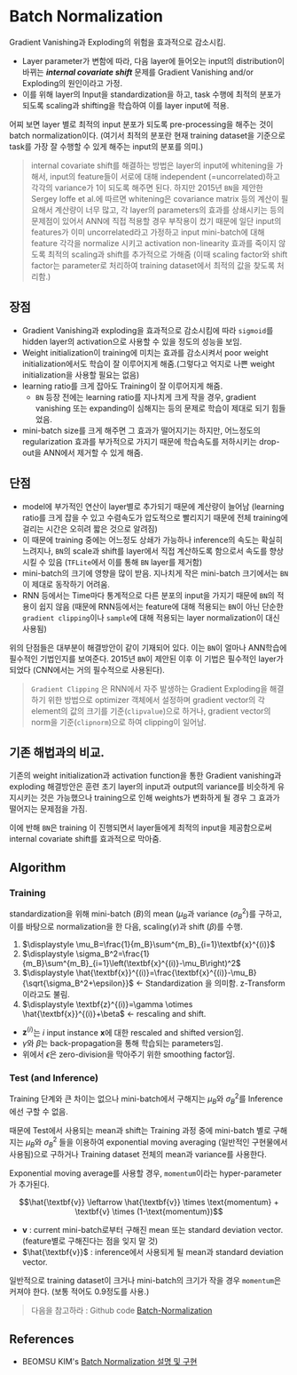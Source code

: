 # Batch Normalization

Gradient Vanishing과 Exploding의 위험을 효과적으로 감소시킴.

* Layer parameter가 변함에 따라, 다음 layer에 들어오는 input의 distribution이 바뀌는 ***internal covariate shift*** 문제를 Gradient Vanishing and/or Exploding의 원인이라고 가정.
* 이를 위해 layer의 Input을 standardization을 하고, task 수행에 최적의 분포가 되도록 scaling과 shifting을 학습하여 이를 layer input에 적용.

어찌 보면 layer 별로 최적의 input 분포가 되도록 pre-processing을 해주는 것이 batch normalization이다. (여기서 최적의 분포란 현재 training dataset을 기준으로 task를 가장 잘 수행할 수 있게 해주는 input의 분포를 의미.)

> internal covariate shift를 해결하는 방법은 layer의 input에 whitening을 가해서, input의 feature들이 서로에 대해 independent (=uncorrelated)하고 각각의 variance가 1이 되도록 해주면 된다. 하지만 2015년 `BN`을 제안한 Sergey Ioffe et al.에 따르면  whitening은 covariance matrix 등의 계산이 필요해서 계산량이 너무 많고, 각 layer의 parameters의 효과를 상쇄시키는 등의 문제점이 있어서 ANN에 직접 적용할 경우 부작용이 컸기 때문에 일단 input의 features가 이미 uncorrelated라고 가정하고 input mini-batch에 대해 feature 각각을 normalize 시키고 activation non-linearity 효과를 죽이지 않도록 최적의 scaling과 shift를 추가적으로 가해줌 (이때 scaling factor와 shift factor는 parameter로 처리하여 training dataset에서 최적의 값을 찾도록 처리함.)

## 장점

* Gradient Vanishing과 exploding을 효과적으로 감소시킴에 따라 `sigmoid`를 hidden layer의 activation으로 사용할 수 있을 정도의 성능을 보임.
* Weight initialization이 training에 미치는 효과를 감소시켜서 poor weight initialization에서도 학습이 잘 이루어지게 해줌.(그렇다고 억지로 나쁜 weight initialization을 사용할 필요는 없음)
* learning ratio를 크게 잡아도 Training이 잘 이루어지게 해줌.
    * `BN` 등장 전에는 learning ratio를 지나치게 크게 작을 경우, gradient vanishing 또는 expanding이 심해지는 등의 문제로 학습이 제대로 되기 힘들었음.
* mini-batch size를 크게 해주면 그 효과가 떨어지기는 하지만, 어느정도의 regularization 효과를 부가적으로 가지기 때문에 학습속도를 저하시키는 drop-out을 ANN에서 제거할 수 있게 해줌.

## 단점

* model에 부가적인 연산이 layer별로 추가되기 때문에 계산량이 늘어남 (learning ratio를 크게 잡을 수 있고 수렴속도가 압도적으로 빨리지기 때문에 전체 training에 걸리는 시간은 오히려 짧은 것으로 알려짐)
* 이 때문에 training 중에는 어느정도 상쇄가 가능하나 inference의 속도는 확실히 느려지나, `BN`의 scale과 shift를 layer에서 직접 계산하도록 함으로서 속도를 향상시킬 수 있음 (`TFLite`에서 이를 통해 `BN` layer를 제거함)
* mini-batch의 크기에 영향을 많이 받음. 지나치게 작은 mini-batch 크기에서는 `BN`이 제대로 동작하기 어려움.
* RNN 등에서는 Time마다 통계적으로 다른 분포의 input을 가지기 때문에 `BN`의 적용이 쉽지 않음 (때문에 RNN등에서는 feature에 대해 적용되는 `BN`이 아닌 단순한 `gradient clipping`이나 `sample`에 대해 적용되는 layer normalization이 대신 사용됨)

위의 단점들은 대부분이 해결방안이 같이 기재되어 있다. 이는 `BN`이 얼마나 ANN학습에 필수적인 기법인지를 보여준다. 2015년 `BN`이 제안된 이후 이 기법은 필수적인 layer가 되었다 (CNN에서는 거의 필수적으로 사용된다).

> `Gradient Clipping` 은 RNN에서 자주 발생하는 Gradient Exploding을 해결하기 위한 방법으로 optimizer 객체에서 설정하며 gradient vector의 각 element의 값의 크기를 기준(`clipvalue`)으로 하거나, gradient vector의 norm을 기준(`clipnorm`)으로 하여 clipping이 일어남.


## 기존 해법과의 비교.

기존의 weight initialization과 activation function을 통한 Gradient vanishing과 exploding 해결방안은 훈련 초기 layer의 input과 output의 variance를 비슷하게 유지시키는 것은 가능했으나 training으로 인해 weights가 변화하게 될 경우 그 효과가 떨어지는 문제점을 가짐.

이에 반해 `BN`은 training 이 진행되면서 layer들에게 최적의 input을 제공함으로써 internal covariate shift를 효과적으로 막아줌.

## Algorithm

### Training

standardization을 위해 mini-batch ($B$)의 mean ($\mu_B$과 variance ($\sigma^2_B$)를 구하고, 이를 바탕으로 normalization을 한 다음, scaling($\gamma$)과 shift ($\beta$)를 수행. 

1. $\displaystyle \mu_B=\frac{1}{m_B}\sum^{m_B}_{i=1}\textbf{x}^{(i)}$
2. $\displaystyle \sigma_B^2=\frac{1}{m_B}\sum^{m_B}_{i=1}\left(\textbf{x}^{(i)}-\mu_B\right)^2$
3. $\displaystyle \hat{\textbf{x}}^{(i)}=\frac{\textbf{x}^{(i)}-\mu_B}{\sqrt{\sigma_B^2+\epsilon}}$ ← Standardization 을 의미함. z-Transform이라고도 불림.
4. $\displaystyle \textbf{z}^{(i)}=\gamma \otimes \hat{\textbf{x}}^{(i)}+\beta$ ← rescaling and shift.

* $\textbf{z}^{(i)}$는 $i$ input instance $\textbf{x}$에 대한 rescaled and shifted version임.
* $\gamma$와 $\beta$는 back-propagation을 통해 학습되는 parameters임.
* 위에서 $\epsilon$은 zero-division을 막아주기 위한 smoothing factor임.

### Test (and Inference)

Training 단계와 큰 차이는 없으나 mini-batch에서 구해지는 $\mu_B$와 $\sigma_B^2$를 Inference에선 구할 수 없음.

때문에 Test에서 사용되는 mean과 shift는 Training 과정 중에 mini-batch 별로 구해지는 $\mu_B$와 $\sigma_B^2$ 들을 이용하여 exponential moving averaging (일반적인 구현물에서 사용됨)으로 구하거나 Training dataset 전체의 mean과 variance를 사용한다.

Exponential moving average를 사용할 경우, `momentum`이라는 hyper-parameter가 추가된다. 

$$\hat{\textbf{v}} \leftarrow \hat{\textbf{v}} \times \text{momentum} + \textbf{v} \times (1-\text{momentum})$$

* $\textbf{v}$ : current mini-batch로부터 구해진 mean 또는 standard deviation vector. (feature별로 구해진다는 점을 잊지 말 것)
* $\hat{\textbf{v}}$ : inference에서 사용되게 될 mean과 standard deviation vector.

일반적으로 training dataset이 크거나 mini-batch의 크기가 작을 경우 `momentum`은 커져야 한다. (보통 적어도 0.9정도를 사용.)

> 다음을 참고하라 : Github code [Batch-Normalization](https://github.com/shuuki4/Batch-Normalization/blob/master/BatchNormalization.py)


## References


* BEOMSU KIM's [Batch Normalization 설명 및 구현](https://shuuki4.wordpress.com/2016/01/13/batch-normalization-%EC%84%A4%EB%AA%85-%EB%B0%8F-%EA%B5%AC%ED%98%84/)
